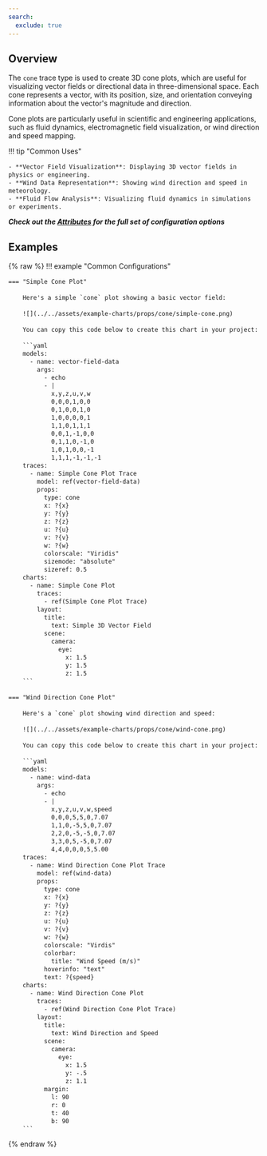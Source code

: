 ```yaml
---
search:
  exclude: true
---
```

<!--start-->
## Overview

The `cone` trace type is used to create 3D cone plots, which are useful for visualizing vector fields or directional data in three-dimensional space. Each cone represents a vector, with its position, size, and orientation conveying information about the vector's magnitude and direction.

Cone plots are particularly useful in scientific and engineering applications, such as fluid dynamics, electromagnetic field visualization, or wind direction and speed mapping.

!!! tip "Common Uses"

    - **Vector Field Visualization**: Displaying 3D vector fields in physics or engineering.
    - **Wind Data Representation**: Showing wind direction and speed in meteorology.
    - **Fluid Flow Analysis**: Visualizing fluid dynamics in simulations or experiments.

_**Check out the [Attributes](../configuration/Trace/Props/Cone/#attributes) for the full set of configuration options**_

## Examples

{% raw %}
!!! example "Common Configurations"

    === "Simple Cone Plot"

        Here's a simple `cone` plot showing a basic vector field:

        ![](../../assets/example-charts/props/cone/simple-cone.png)

        You can copy this code below to create this chart in your project:

        ```yaml
        models:
          - name: vector-field-data
            args:
              - echo
              - |
                x,y,z,u,v,w
                0,0,0,1,0,0
                0,1,0,0,1,0
                1,0,0,0,0,1
                1,1,0,1,1,1
                0,0,1,-1,0,0
                0,1,1,0,-1,0
                1,0,1,0,0,-1
                1,1,1,-1,-1,-1
        traces:
          - name: Simple Cone Plot Trace
            model: ref(vector-field-data)
            props:
              type: cone
              x: ?{x}
              y: ?{y}
              z: ?{z}
              u: ?{u}
              v: ?{v}
              w: ?{w}
              colorscale: "Viridis"
              sizemode: "absolute"
              sizeref: 0.5
        charts:
          - name: Simple Cone Plot
            traces:
              - ref(Simple Cone Plot Trace)
            layout:
              title:
                text: Simple 3D Vector Field
              scene:
                camera:
                  eye:
                    x: 1.5
                    y: 1.5
                    z: 1.5
        ```

    === "Wind Direction Cone Plot"

        Here's a `cone` plot showing wind direction and speed:

        ![](../../assets/example-charts/props/cone/wind-cone.png)

        You can copy this code below to create this chart in your project:

        ```yaml
        models:
          - name: wind-data
            args:
              - echo
              - |
                x,y,z,u,v,w,speed
                0,0,0,5,5,0,7.07
                1,1,0,-5,5,0,7.07
                2,2,0,-5,-5,0,7.07
                3,3,0,5,-5,0,7.07
                4,4,0,0,0,5,5.00
        traces:
          - name: Wind Direction Cone Plot Trace
            model: ref(wind-data)
            props:
              type: cone
              x: ?{x}
              y: ?{y}
              z: ?{z}
              u: ?{u}
              v: ?{v}
              w: ?{w}
              colorscale: "Virdis"
              colorbar:
                title: "Wind Speed (m/s)"
              hoverinfo: "text"
              text: ?{speed}
        charts:
          - name: Wind Direction Cone Plot
            traces:
              - ref(Wind Direction Cone Plot Trace)
            layout:
              title:
                text: Wind Direction and Speed
              scene:
                camera:
                  eye:
                    x: 1.5
                    y: -.5
                    z: 1.1
              margin:
                l: 90
                r: 0
                t: 40
                b: 90
        ```

{% endraw %}
<!--end-->